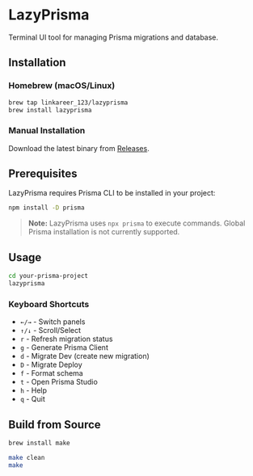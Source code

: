 # LazyPrisma

Terminal UI tool for managing Prisma migrations and database.

## Installation

### Homebrew (macOS/Linux)
```bash
brew tap linkareer_123/lazyprisma
brew install lazyprisma
```

### Manual Installation
Download the latest binary from [Releases](https://github.com/linkareer_123/lazyprisma/releases).

## Prerequisites
LazyPrisma requires Prisma CLI to be installed in your project:
```bash
npm install -D prisma
```

> **Note:** LazyPrisma uses `npx prisma` to execute commands. Global Prisma installation is not currently supported.

## Usage
```bash
cd your-prisma-project
lazyprisma
```

### Keyboard Shortcuts
- `←/→` - Switch panels
- `↑/↓` - Scroll/Select
- `r` - Refresh migration status
- `g` - Generate Prisma Client
- `d` - Migrate Dev (create new migration)
- `D` - Migrate Deploy
- `f` - Format schema
- `t` - Open Prisma Studio
- `h` - Help
- `q` - Quit

## Build from Source
```bash
brew install make

make clean
make
```